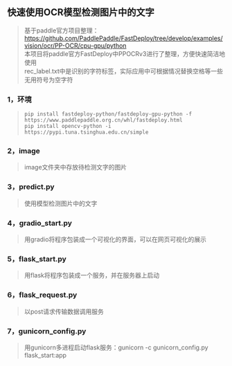 ## 快速使用OCR模型检测图片中的文字
>基于paddle官方项目整理：https://github.com/PaddlePaddle/FastDeploy/tree/develop/examples/vision/ocr/PP-OCR/cpu-gpu/python  
>本项目将paddle官方FastDeploy中PPOCRv3进行了整理，方便快速简洁地使用  
>rec_label.txt中是识别的字符标签，实际应用中可根据情况替换空格等一些无用符号为空字符  
### 1，环境
>```
>pip install fastdeploy-python/fastdeploy-gpu-python -f https://www.paddlepaddle.org.cn/whl/fastdeploy.html
>pip install opencv-python -i https://pypi.tuna.tsinghua.edu.cn/simple
>```
### 2，image
>image文件夹中存放待检测文字的图片
### 3，predict.py
>使用模型检测图片中的文字
### 4，gradio_start.py
>用gradio将程序包装成一个可视化的界面，可以在网页可视化的展示
### 5，flask_start.py
>用flask将程序包装成一个服务，并在服务器上启动
### 6，flask_request.py
>以post请求传输数据调用服务
### 7，gunicorn_config.py
>用gunicorn多进程启动flask服务：gunicorn -c gunicorn_config.py flask_start:app